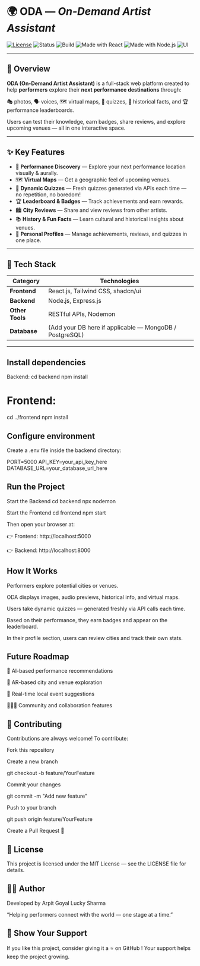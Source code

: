 # 🌍 ODA — *On-Demand Artist Assistant*

[![License](https://img.shields.io/badge/License-MIT-blue.svg)](LICENSE)
![Status](https://img.shields.io/badge/Status-Active-brightgreen.svg)
![Build](https://img.shields.io/badge/Build-Passing-success.svg)
![Made with React](https://img.shields.io/badge/Made%20with-React-blue.svg)
![Made with Node.js](https://img.shields.io/badge/Backend-Node.js-green.svg)
![UI](https://img.shields.io/badge/UI-shadcn%2Fui%20%26%20TailwindCSS-purple.svg)

---

## 🎯 Overview

**ODA (On-Demand Artist Assistant)** is a full-stack web platform created to help **performers** explore their **next performance destinations** through:

🎭 photos, 🗣️ voices, 🗺️ virtual maps, 🧠 quizzes, 📖 historical facts, and 🏆 performance leaderboards.

Users can test their knowledge, earn badges, share reviews, and explore upcoming venues — all in one interactive space.

---

## ✨ Key Features

- 🎤 **Performance Discovery** — Explore your next performance location visually & aurally.  
- 🗺️ **Virtual Maps** — Get a geographic feel of upcoming venues.  
- 🧠 **Dynamic Quizzes** — Fresh quizzes generated via APIs each time — no repetition, no boredom!  
- 🏆 **Leaderboard & Badges** — Track achievements and earn rewards.  
- 🏙️ **City Reviews** — Share and view reviews from other artists.  
- 📚 **History & Fun Facts** — Learn cultural and historical insights about venues.  
- 👤 **Personal Profiles** — Manage achievements, reviews, and quizzes in one place.

---

## 🧱 Tech Stack

| Category | Technologies |
|-----------|--------------|
| **Frontend** | React.js, Tailwind CSS, shadcn/ui |
| **Backend** | Node.js, Express.js |
| **Other Tools** | RESTful APIs, Nodemon |
| **Database** | (Add your DB here if applicable — MongoDB / PostgreSQL) |

---

## Install dependencies
Backend:
cd backend
npm install

# Frontend:
cd ../frontend
npm install

## Configure environment

Create a .env file inside the backend directory:

PORT=5000
API_KEY=your_api_key_here
DATABASE_URL=your_database_url_here

## Run the Project
Start the Backend
cd backend
npx nodemon

Start the Frontend
cd frontend
npm start


Then open your browser at:

👉 Frontend: http://localhost:5000

👉 Backend: http://localhost:8000

## How It Works

Performers explore potential cities or venues.

ODA displays images, audio previews, historical info, and virtual maps.

Users take dynamic quizzes — generated freshly via API calls each time.

Based on their performance, they earn badges and appear on the leaderboard.

In their profile section, users can review cities and track their own stats.

## Future Roadmap

🤖 AI-based performance recommendations

🧭 AR-based city and venue exploration

📅 Real-time local event suggestions

🧑‍🤝‍🧑 Community and collaboration features

## 🤝 Contributing

Contributions are always welcome!
To contribute:

Fork this repository

Create a new branch

git checkout -b feature/YourFeature


Commit your changes

git commit -m "Add new feature"


Push to your branch

git push origin feature/YourFeature


Create a Pull Request 🚀

## 📜 License

This project is licensed under the MIT License — see the LICENSE
 file for details.

## 👨‍🎤 Author

Developed by 
Arpit Goyal
Lucky Sharma

“Helping performers connect with the world — one stage at a time.”

## 🌟 Show Your Support

If you like this project, consider giving it a ⭐ on GitHub
!
Your support helps keep the project growing.


